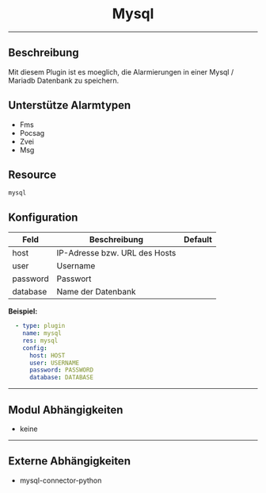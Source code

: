 # <center>Mysql</center> 
---

## Beschreibung
Mit diesem Plugin ist es moeglich, die Alarmierungen in einer Mysql / Mariadb Datenbank zu speichern.

## Unterstütze Alarmtypen
- Fms
- Pocsag
- Zvei
- Msg

## Resource
`mysql`

## Konfiguration
|Feld|Beschreibung|Default|
|----|------------|-------|
|host|IP-Adresse bzw. URL des Hosts||
|user|Username||
|password|Passwort||
|database|Name der Datenbank||

**Beispiel:**
```yaml
  - type: plugin
    name: mysql
    res: mysql
    config:
      host: HOST
      user: USERNAME
      password: PASSWORD
      database: DATABASE
```

---
## Modul Abhängigkeiten
- keine

---
## Externe Abhängigkeiten
- mysql-connector-python
